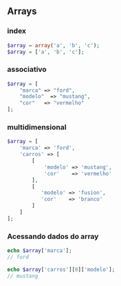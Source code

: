 ## Arrays
### index
```php
$array = array('a', 'b', 'c');
$array = ['a', 'b', 'c'];
```

### associativo
```php
$array = [
	"marca" => "ford",
	"modelo"  => "mustang",
	"cor"   => "vermelho"
];
```

### multidimensional
```php
$array = [
	'marca' => 'ford',
	'carros' => [
	    [
			'modelo' => 'mustang',
			'cor'    => 'vermelho'
		],
		[
    	   'modelo' => 'fusion',
    	   'cor'    => 'branco'
    	]
	]
];
```

###  Acessando dados do array
```php
echo $array['marca'];
// ford

echo $array['carros'][0]['modelo'];
// mustang
```
<!--stackedit_data:
eyJoaXN0b3J5IjpbNDM2MTAzMDMzLC0xMzUwOTkxMjMsLTIxMz
cyMTg0MTgsMTg4MjM3MjQ3OV19
-->